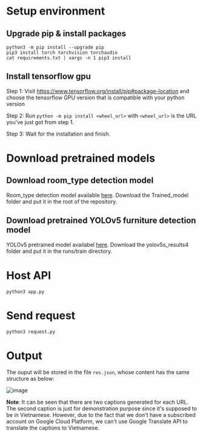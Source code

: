 # Setup environment
## Upgrade pip & install packages
```
python3 -m pip install --upgrade pip
pip3 install torch torchvision torchaudio
cat requirements.txt | xargs -n 1 pip3 install
```
## Install tensorflow gpu
Step 1: Visit https://www.tensorflow.org/install/pip#package-location and choose the tensorflow GPU version that is compatible with your python version

Step 2: Run `python -m pip install <wheel_url>` with `<wheel_url>` is the URL you've just got from step 1.

Step 3: Wait for the installation and finish.

# Download pretrained models
## Download room_type detection model
Room_type detection model available [here](https://drive.google.com/drive/folders/1RW6bJIPujzdMnum849keACUcqpk-7DHk?usp=sharing). Download the Trained_model folder and put it in the root of the repository.
## Download pretrained YOLOv5 furniture detection model
YOLOv5 pretrained model availabel [here](https://drive.google.com/drive/folders/10m6lruhTZRUfyhTuViICfW1O1-qR8AE-?usp=sharing). Download the yolov5s_results4 folder and put it in the runs/train directory.
# Host API
```
python3 app.py
```

# Send request
```
python3 request.py
```

# Output
The ouput will be stored in the file `res.json`, whose content has the same structure as below:

![image](https://user-images.githubusercontent.com/57819211/124773390-1e6cbb80-df67-11eb-8e51-894fdaa83c7c.png)

**Note**: It can be seen that there are two captions generated for each URL. The second caption is just for demonstration purpose since it's supposed to be in  Vietnamese. However, due to the fact that we don't have a subscribed account on Google Cloud Platform, we can't use Google Translate API to translate the captions to Vietnamese.
